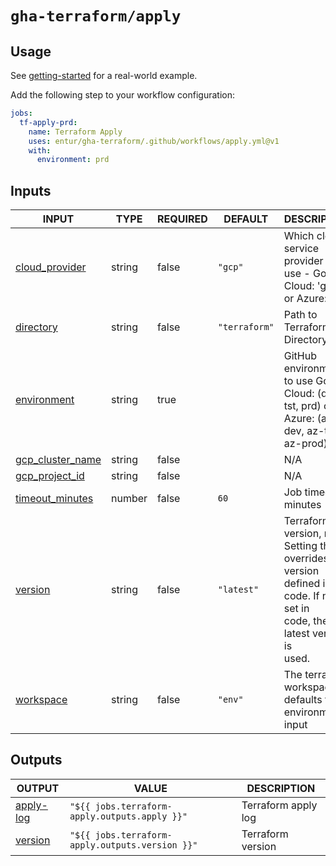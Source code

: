 # `gha-terraform/apply`

## Usage

See [getting-started](https://github.com/entur/getting-started/blob/main/.github/workflows/cd.yml) for a real-world example.

Add the following step to your workflow configuration:

```yml
jobs:
  tf-apply-prd:
    name: Terraform Apply
    uses: entur/gha-terraform/.github/workflows/apply.yml@v1
    with:
      environment: prd
```

## Inputs

<!-- AUTO-DOC-INPUT:START - Do not remove or modify this section -->

|                                      INPUT                                       |  TYPE  | REQUIRED |    DEFAULT    |                                                                 DESCRIPTION                                                                  |
|----------------------------------------------------------------------------------|--------|----------|---------------|----------------------------------------------------------------------------------------------------------------------------------------------|
|    <a name="input_cloud_provider"></a>[cloud_provider](#input_cloud_provider)    | string |  false   |    `"gcp"`    |                              Which cloud service provider to <br>use - Google Cloud: 'gcp' <br>or Azure: 'az'                                |
|           <a name="input_directory"></a>[directory](#input_directory)            | string |  false   | `"terraform"` |                                                         Path to Terraform Directory                                                          |
|        <a name="input_environment"></a>[environment](#input_environment)         | string |   true   |               |                      GitHub environment to use Google <br>Cloud: (dev, tst, prd) or Azure: (az-dev, az-test, az-prod)                        |
| <a name="input_gcp_cluster_name"></a>[gcp_cluster_name](#input_gcp_cluster_name) | string |  false   |               |                                                                     N/A                                                                      |
|    <a name="input_gcp_project_id"></a>[gcp_project_id](#input_gcp_project_id)    | string |  false   |               |                                                                     N/A                                                                      |
|  <a name="input_timeout_minutes"></a>[timeout_minutes](#input_timeout_minutes)   | number |  false   |     `60`      |                                                            Job timeout in minutes                                                            |
|              <a name="input_version"></a>[version](#input_version)               | string |  false   |  `"latest"`   | Terraform version, nb: Setting this, <br>overrides the version defined in <br>code. If not set in <br>code, the latest version is <br>used.  |
|           <a name="input_workspace"></a>[workspace](#input_workspace)            | string |  false   |    `"env"`    |                                         The terraform workspace, defaults to <br>environment input                                           |

<!-- AUTO-DOC-INPUT:END -->

## Outputs

<!-- AUTO-DOC-OUTPUT:START - Do not remove or modify this section -->

|                            OUTPUT                             |                      VALUE                      |     DESCRIPTION     |
|---------------------------------------------------------------|-------------------------------------------------|---------------------|
| <a name="output_apply-log"></a>[apply-log](#output_apply-log) |  `"${{ jobs.terraform-apply.outputs.apply }}"`  | Terraform apply log |
|    <a name="output_version"></a>[version](#output_version)    | `"${{ jobs.terraform-apply.outputs.version }}"` |  Terraform version  |

<!-- AUTO-DOC-OUTPUT:END -->
